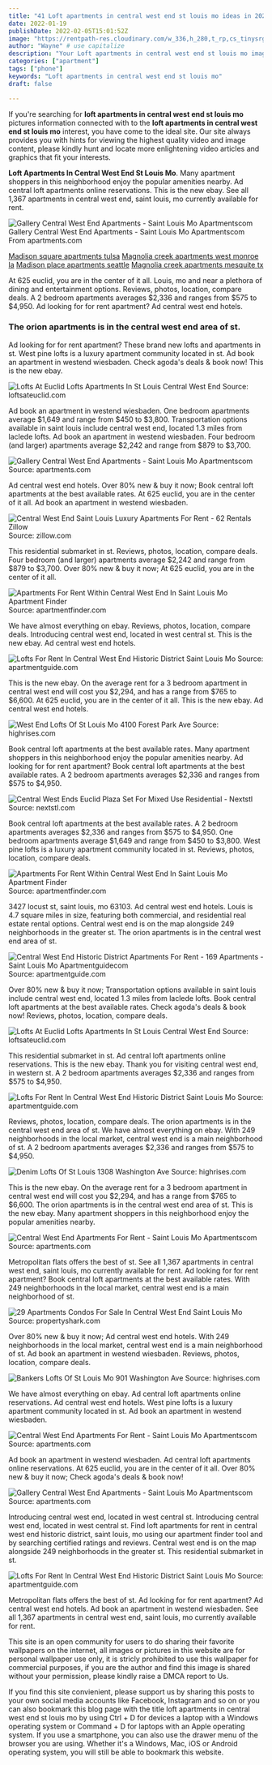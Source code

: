```yaml
---
title: "41 Loft apartments in central west end st louis mo ideas in 2022 "
date: 2022-01-19
publishDate: 2022-02-05T15:01:52Z
image: "https://rentpath-res.cloudinary.com/w_336,h_280,t_rp,cs_tinysrgb,fl_force_strip,c_fill/e_unsharp_mask:50,q_auto/35b5cadae210000fece40f008c790bf1"
author: "Wayne" # use capitalize
description: "Your Loft apartments in central west end st louis mo images are available. Loft apartments in central west end st louis mo are a topic that is being searched for and liked by netizens today. You can Download the Loft apartments in central west end st louis mo files here. Download all royalty-free images."
categories: ["apartment"]
tags: ["phone"]
keywords: "Loft apartments in central west end st louis mo"
draft: false

---
```


If you're searching for **loft apartments in central west end st louis mo** pictures information connected with to the **loft apartments in central west end st louis mo** interest, you have come to the ideal  site.  Our site always  provides you with  hints  for viewing  the highest  quality video and image  content, please kindly hunt and locate more enlightening video articles and graphics  that fit your interests.

**Loft Apartments In Central West End St Louis Mo**. Many apartment shoppers in this neighborhood enjoy the popular amenities nearby. Ad central loft apartments online reservations. This is the new ebay. See all 1,367 apartments in central west end, saint louis, mo currently available for rent.

![Gallery Central West End Apartments - Saint Louis Mo Apartmentscom](https://images1.apartments.com/i2/VKOL6q6AL4wklHNBGqbHv3-9lPqPc6SBkVHKwY5Nq_w/111/gallery-central-west-end-saint-louis-mo-primary-photo.jpg "Gallery Central West End Apartments - Saint Louis Mo Apartmentscom")
Gallery Central West End Apartments - Saint Louis Mo Apartmentscom From apartments.com

[Madison square apartments tulsa](/madison-square-apartments-tulsa/)
[Magnolia creek apartments west monroe la](/magnolia-creek-apartments-west-monroe-la/)
[Madison place apartments seattle](/madison-place-apartments-seattle/)
[Magnolia creek apartments mesquite tx](/magnolia-creek-apartments-mesquite-tx/)

At 625 euclid, you are in the center of it all. Louis, mo and near a plethora of dining and entertainment options. Reviews, photos, location, compare deals. A 2 bedroom apartments averages $2,336 and ranges from $575 to $4,950. Ad looking for for rent apartment? Ad central west end hotels.

### The orion apartments is in the central west end area of st.

Ad looking for for rent apartment? These brand new lofts and apartments in st. West pine lofts is a luxury apartment community located in st. Ad book an apartment in westend wiesbaden. Check agoda&#039;s deals &amp; book now! This is the new ebay.


![Lofts At Euclid Lofts Apartments In St Louis Central West End](https://loftsateuclid.com/wp-content/uploads/2021/07/Euclid.jpg "Lofts At Euclid Lofts Apartments In St Louis Central West End")
Source: loftsateuclid.com

Ad book an apartment in westend wiesbaden. One bedroom apartments average $1,649 and range from $450 to $3,800. Transportation options available in saint louis include central west end, located 1.3 miles from laclede lofts. Ad book an apartment in westend wiesbaden. Four bedroom (and larger) apartments average $2,242 and range from $879 to $3,700.

![Gallery Central West End Apartments - Saint Louis Mo Apartmentscom](https://images1.apartments.com/i2/6qUALVBUKtEs6SqKL0uA9CuzZbaWktOs8ZGPwSOZgUc/117/gallery-central-west-end-saint-louis-mo-building-photo.jpg?p=1 "Gallery Central West End Apartments - Saint Louis Mo Apartmentscom")
Source: apartments.com

Ad central west end hotels. Over 80% new &amp; buy it now; Book central loft apartments at the best available rates. At 625 euclid, you are in the center of it all. Ad book an apartment in westend wiesbaden.

![Central West End Saint Louis Luxury Apartments For Rent - 62 Rentals Zillow](https://photos.zillowstatic.com/fp/77a0cb4857905b0a82b2db4ff5bd3c16-p_e.jpg "Central West End Saint Louis Luxury Apartments For Rent - 62 Rentals Zillow")
Source: zillow.com

This residential submarket in st. Reviews, photos, location, compare deals. Four bedroom (and larger) apartments average $2,242 and range from $879 to $3,700. Over 80% new &amp; buy it now; At 625 euclid, you are in the center of it all.

![Apartments For Rent Within Central West End In Saint Louis Mo Apartment Finder](https://image1.apartmentfinder.com/i2/pLKcfaJ16B9siT2TuyA2N5d3mO7XTouZ_4XgBLr-fdU/110/image.jpg "Apartments For Rent Within Central West End In Saint Louis Mo Apartment Finder")
Source: apartmentfinder.com

We have almost everything on ebay. Reviews, photos, location, compare deals. Introducing central west end, located in west central st. This is the new ebay. Ad central west end hotels.

![Lofts For Rent In Central West End Historic District Saint Louis Mo](https://rentpath-res.cloudinary.com/w_336,h_280,t_rp,cs_tinysrgb,fl_force_strip,c_fill/e_unsharp_mask:50,q_auto/b510c87d36dcc9d6bccec8d01e61585b "Lofts For Rent In Central West End Historic District Saint Louis Mo")
Source: apartmentguide.com

This is the new ebay. On the average rent for a 3 bedroom apartment in central west end will cost you $2,294, and has a range from $765 to $6,600. At 625 euclid, you are in the center of it all. This is the new ebay. Ad central west end hotels.

![West End Lofts Of St Louis Mo 4100 Forest Park Ave](https://www.highrises.com/uploads/st-louis-west-end-lofts-banner.jpg "West End Lofts Of St Louis Mo 4100 Forest Park Ave")
Source: highrises.com

Book central loft apartments at the best available rates. Many apartment shoppers in this neighborhood enjoy the popular amenities nearby. Ad looking for for rent apartment? Book central loft apartments at the best available rates. A 2 bedroom apartments averages $2,336 and ranges from $575 to $4,950.

![Central West Ends Euclid Plaza Set For Mixed Use Residential - Nextstl](https://nextstl.com/wp-content/uploads/euclid.jpg "Central West Ends Euclid Plaza Set For Mixed Use Residential - Nextstl")
Source: nextstl.com

Book central loft apartments at the best available rates. A 2 bedroom apartments averages $2,336 and ranges from $575 to $4,950. One bedroom apartments average $1,649 and range from $450 to $3,800. West pine lofts is a luxury apartment community located in st. Reviews, photos, location, compare deals.

![Apartments For Rent Within Central West End In Saint Louis Mo Apartment Finder](https://image1.apartmentfinder.com/i2/B6FS0MbK1MBpSnR6P7d_AxhSGO6HzCL_gbpAN7Cd6HI/110/image.jpg "Apartments For Rent Within Central West End In Saint Louis Mo Apartment Finder")
Source: apartmentfinder.com

3427 locust st, saint louis, mo 63103. Ad central west end hotels. Louis is 4.7 square miles in size, featuring both commercial, and residential real estate rental options. Central west end is on the map alongside 249 neighborhoods in the greater st. The orion apartments is in the central west end area of st.

![Central West End Historic District Apartments For Rent - 169 Apartments - Saint Louis Mo Apartmentguidecom](https://rentpath-res.cloudinary.com/w_336,h_280,t_rp,cs_tinysrgb,fl_force_strip,c_fill/e_unsharp_mask:50,q_auto/a374d31405ad7634b20c0953dcbe5aa8 "Central West End Historic District Apartments For Rent - 169 Apartments - Saint Louis Mo Apartmentguidecom")
Source: apartmentguide.com

Over 80% new &amp; buy it now; Transportation options available in saint louis include central west end, located 1.3 miles from laclede lofts. Book central loft apartments at the best available rates. Check agoda&#039;s deals &amp; book now! Reviews, photos, location, compare deals.

![Lofts At Euclid Lofts Apartments In St Louis Central West End](https://loftsateuclid.com/wp-content/uploads/2017/01/Euclid-Website-Images3.png "Lofts At Euclid Lofts Apartments In St Louis Central West End")
Source: loftsateuclid.com

This residential submarket in st. Ad central loft apartments online reservations. This is the new ebay. Thank you for visiting central west end, in western st. A 2 bedroom apartments averages $2,336 and ranges from $575 to $4,950.

![Lofts For Rent In Central West End Historic District Saint Louis Mo](https://rentpath-res.cloudinary.com/w_336,h_280,t_rp,cs_tinysrgb,fl_force_strip,c_fill/e_unsharp_mask:50,q_auto/3bc628a557dde9ebbbbe1f2da1b1e1fc "Lofts For Rent In Central West End Historic District Saint Louis Mo")
Source: apartmentguide.com

Reviews, photos, location, compare deals. The orion apartments is in the central west end area of st. We have almost everything on ebay. With 249 neighborhoods in the local market, central west end is a main neighborhood of st. A 2 bedroom apartments averages $2,336 and ranges from $575 to $4,950.

![Denim Lofts Of St Louis 1308 Washington Ave](https://www.highrises.com/uploads/st-louis-denim-lofts.jpg "Denim Lofts Of St Louis 1308 Washington Ave")
Source: highrises.com

This is the new ebay. On the average rent for a 3 bedroom apartment in central west end will cost you $2,294, and has a range from $765 to $6,600. The orion apartments is in the central west end area of st. This is the new ebay. Many apartment shoppers in this neighborhood enjoy the popular amenities nearby.

![Central West End Apartments For Rent - Saint Louis Mo Apartmentscom](https://images1.apartments.com/i2/2qMm-YiQuEgMqVKLsWttJcbxPxjTM1_7kn98SL-ViMg/117/image.jpg "Central West End Apartments For Rent - Saint Louis Mo Apartmentscom")
Source: apartments.com

Metropolitan flats offers the best of st. See all 1,367 apartments in central west end, saint louis, mo currently available for rent. Ad looking for for rent apartment? Book central loft apartments at the best available rates. With 249 neighborhoods in the local market, central west end is a main neighborhood of st.

![29 Apartments Condos For Sale In Central West End Saint Louis Mo](https://mediavault.point2.com/Image/Listing/3660510619_medium.jpg "29 Apartments Condos For Sale In Central West End Saint Louis Mo")
Source: propertyshark.com

Over 80% new &amp; buy it now; Ad central west end hotels. With 249 neighborhoods in the local market, central west end is a main neighborhood of st. Ad book an apartment in westend wiesbaden. Reviews, photos, location, compare deals.

![Bankers Lofts Of St Louis Mo 901 Washington Ave](https://www.highrises.com/uploads/st-louis-bankers-lofts-exterior.97.jpg "Bankers Lofts Of St Louis Mo 901 Washington Ave")
Source: highrises.com

We have almost everything on ebay. Ad central loft apartments online reservations. Ad central west end hotels. West pine lofts is a luxury apartment community located in st. Ad book an apartment in westend wiesbaden.

![Central West End Apartments For Rent - Saint Louis Mo Apartmentscom](https://images1.apartments.com/i2/obs2wvZINOIRL9W466ZKmGaB-vMW0q2f8JqGAnxlAUU/117/president-and-park-royal-saint-louis-mo-president-and-park-royal-apartments.jpg "Central West End Apartments For Rent - Saint Louis Mo Apartmentscom")
Source: apartments.com

Ad book an apartment in westend wiesbaden. Ad central loft apartments online reservations. At 625 euclid, you are in the center of it all. Over 80% new &amp; buy it now; Check agoda&#039;s deals &amp; book now!

![Gallery Central West End Apartments - Saint Louis Mo Apartmentscom](https://images1.apartments.com/i2/VKOL6q6AL4wklHNBGqbHv3-9lPqPc6SBkVHKwY5Nq_w/111/gallery-central-west-end-saint-louis-mo-primary-photo.jpg "Gallery Central West End Apartments - Saint Louis Mo Apartmentscom")
Source: apartments.com

Introducing central west end, located in west central st. Introducing central west end, located in west central st. Find loft apartments for rent in central west end historic district, saint louis, mo using our apartment finder tool and by searching certified ratings and reviews. Central west end is on the map alongside 249 neighborhoods in the greater st. This residential submarket in st.

![Lofts For Rent In Central West End Historic District Saint Louis Mo](https://rentpath-res.cloudinary.com/w_336,h_280,t_rp,cs_tinysrgb,fl_force_strip,c_fill/e_unsharp_mask:50,q_auto/35b5cadae210000fece40f008c790bf1 "Lofts For Rent In Central West End Historic District Saint Louis Mo")
Source: apartmentguide.com

Metropolitan flats offers the best of st. Ad looking for for rent apartment? Ad central west end hotels. Ad book an apartment in westend wiesbaden. See all 1,367 apartments in central west end, saint louis, mo currently available for rent.

This site is an open community for users to do sharing their favorite wallpapers on the internet, all images or pictures in this website are for personal wallpaper use only, it is stricly prohibited to use this wallpaper for commercial purposes, if you are the author and find this image is shared without your permission, please kindly raise a DMCA report to Us.

If you find this site convienient, please support us by sharing this posts to your own social media accounts like Facebook, Instagram and so on or you can also bookmark this blog page with the title loft apartments in central west end st louis mo by using Ctrl + D for devices a laptop with a Windows operating system or Command + D for laptops with an Apple operating system. If you use a smartphone, you can also use the drawer menu of the browser you are using. Whether it's a Windows, Mac, iOS or Android operating system, you will still be able to bookmark this website.

